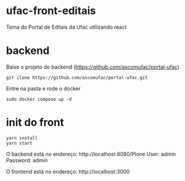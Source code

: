 # ufac-front-editais
Tema do Portal de Editais da  Ufac utilizando react
# backend
Baixe o projeto do backend (https://github.com/ascomufac/portal-ufac)
```
git clone https://github.com/ascomufac/portal-ufac.git
```
Entre na pasta e rode o docker
```
sudo docker compose up -d
```
# init do front
```console
yarn install
yarn start
```
O backend está no endereço: http://localhost:8080/Plone 
User: admin
Password: admin

O frontend está no endereço: http://localhost:3000